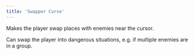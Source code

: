 ```yaml
---
title: 'Swapper Curse'
---
```


Makes the player swap places with enemies near the cursor.

Can swap the player into dangerous situations, e.g. if multiple enemies are in a group.
